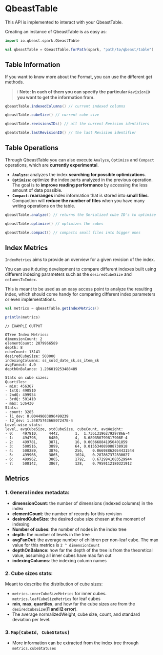 # QbeastTable

This API is implemented to interact with your QbeastTable.

Creating an instance of QbeastTable is as easy as:

```scala
import io.qbeast.spark.QbeastTable

val qbeastTable = QbeastTable.forPath(spark, "path/to/qbeast/table")
```
## Table Information

If you want to know more about the Format, you can use the different get methods. 

>:information_source: **Note: In each of them you can specify the particular `RevisionID` you want to get the information from.**

```scala
qbeastTable.indexedColumns() // current indexed columns

qbeastTable.cubeSize() // current cube size

qbeastTable.revisionsIDs() // all the current Revision identifiers

qbeatsTable.lastRevisionID() // the last Revision identifier
```

## Table Operations
Through QbeastTable you can also execute `Analyze`, `Optimize` and `Compact` operations, which are **currently experimental**.

- **`Analyze`**: analyzes the index **searching for possible optimizations**.
- **`Optimize`**: optimize the index parts analyzed in the previous operation. The goal is to **improve reading performance** by accessing the less amount of data possible.
- **`Compact`**: **rearranges** index information that is stored into **small files**. Compaction will **reduce the number of files** when you have many writing operations on the table.
```scala
qbeastTable.analyze() // returns the Serialized cube ID's to optimize

qbeastTable.optimize() // optimizes the cubes

qbeastTable.compact() // compacts small files into bigger ones
```

## Index Metrics

`IndexMetrics` aims to provide an overview for a given revision of the index.

You can use it during development to compare different indexes built using different indexing parameters such as the `desiredCubeSize` and `columnsToIndex`.

This is meant to be used as an easy access point to analyze the resulting index, which should come handy for comparing different index parameters or even implementations.

```scala
val metrics = qbeastTable.getIndexMetrics()

println(metrics)
```

```
// EXAMPLE OUTPUT

OTree Index Metrics:
dimensionCount: 2
elementCount: 2879966589
depth: 8
cubeCount: 13141
desiredCubeSize: 500000
indexingColumns: ss_sold_date_sk,ss_item_sk
avgFanout: 4.0
depthOnBalance: 1.206019253488489

Stats on cube sizes:
Quartiles:
- min: 456367
- 1stQ: 498510
- 2ndQ: 499954
- 3rdQ: 501410
- max: 536430
Stats:
- count: 3285
- l1_dev: 0.00449603896499239
- l2_dev: 1.3487574366807247E-4
Level-wise stats:
level, avgCubeSize, stdCubeSize, cubeCount, avgWeight:
- 0:	497810,		4442,		1,	1.7361319627929786E-4
- 1:	494798,		6480,		4,	8.689350799817908E-4
- 2:	499781,		3871,		16,	0.003668841950401859
- 3:	500516,		3899,		64,	0.015534089088738918
- 4:	500289,		3876,		256,	0.06698862054431544
- 5:	499966,		3865,		1024,	0.287867372830027
- 6:	499962,		3865,		1792,	0.6729941083529944
- 7:	500142,		3867,		128,	0.7959112180321912
```

## Metrics
### 1. General index metadata:

- **dimensionCount**: the number of dimensions (indexed columns) in the index
- **elementCount**: the number of records for this revision
- **desiredCubeSize**: the desired cube size chosen at the moment of indexing
- **Number of cubes**: the number of nodes in the index tree
- **depth**: the number of levels in the tree
- **avgFanOut**: the average number of children per non-leaf cube. The max value for this metrics is `2 ^ dimensionCount`
- **depthOnBalance**: how far the depth of the tree is from the theoretical value, assuming all inner cubes have max fan out
- **indexingColumns**: the indexing column names

### 2. Cube sizes stats:
Meant to describe the distribution of cube sizes:
- `metrics.innerCubeSizeMetrics` for inner cubes. `metrics.leafCubeSizeMetrics` for leaf cubes
- **min**, **max**, **quartiles**, and how far the cube sizes are from the `desiredCubeSize`(**l1 and l2 error**).
- The average normalizedWeight, cube size, count, and standard deviation per level.

### 3. `Map[CubeId, CubeStatus]`
- More information can be extracted from the index tree through `metrics.cubeStatuses`
